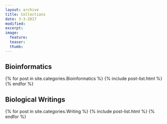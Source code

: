 ```yaml
---
layout: archive
title: Collections
date: 3-3-2017
modified:
excerpt: 
image:
  feature:
  teaser:
  thumb:
---
```


## Bioinformatics

<div class="tiles">
{% for post in site.categories.Bioinformatics %}
	{% include post-list.html %}
{% endfor %}
</div><!-- /.tiles -->


## Biological Writings

<div class="tiles">
{% for post in site.categories.Writing %}
	{% include post-list.html %}
{% endfor %}
</div><!-- /.tiles -->







